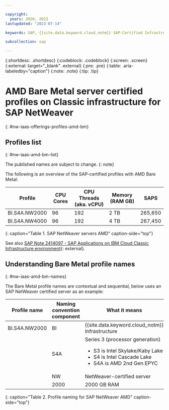```yaml
---

copyright:
  years: 2020, 2023
lastupdated: "2023-07-14"

keywords: SAP, {{site.data.keyword.cloud_notm}} SAP-Certified Infrastructure, {{site.data.keyword.ibm_cloud_sap}}, SAP Workloads

subcollection: sap

---
```


{:shortdesc: .shortdesc}
{:codeblock: .codeblock}
{:screen: .screen}
{:external: target="_blank" .external}
{:pre: .pre}
{:table: .aria-labeledby="caption"}
{:note: .note}
{:tip: .tip}

# AMD Bare Metal server certified profiles on Classic infrastructure for SAP NetWeaver
{: #nw-iaas-offerings-profiles-amd-bm}

## Profiles list
{: #nw-iaas-amd-bm-list}

The published names are subject to change.
{: note}

The following is an overview of the SAP-certified profiles with AMD Bare Metal:

| **Profile** | **CPU Cores** | **CPU Threads (aka. vCPU)** | **Memory (RAM GB)** | **SAPS** |
| --- | --- | --- | --- | --- |
| BI.S4A.NW2000 | 96 | 192 | 2 TB | 265,650 |
| BI.S4A.NW4000 | 96 | 192 | 4 TB | 267,450 |
{: caption="Table 1. SAP NetWeaver servers AMD" caption-side="top"}

See also [SAP Note 2414097 - SAP Applications on IBM Cloud Classic Infrastructure environment](https://launchpad.support.sap.com/#/notes/2414097){: external}.


## Understanding Bare Metal profile names
{: #nw-iaas-amd-bm-names}

The Bare Metal profile names are contextual and sequential, below uses an SAP NetWeaver certified server as an example:

| Profile name | Naming convention component | What it means |
| --- | --- | --- |
| BI.S4A.NW2000 | BI | {{site.data.keyword.cloud_notm}} Infrastructure |
| | S4A | Series 3 (processor generation)<br/><ul><li>S3 is Intel Skylake/Kaby Lake</li><li>S4 is Intel Cascade Lake</li><li>S4A is AMD 2nd Gen EPYC</li></ul> |
| | NW | NetWeaver-certified server |
| | 2000 | 2000 GB RAM |
{: caption="Table 2. Profile naming for SAP NetWeaver AMD" caption-side="top"}

